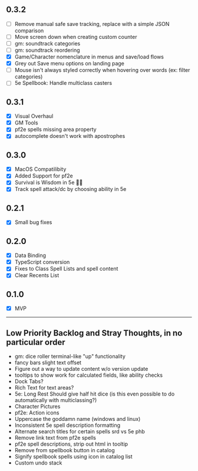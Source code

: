 ## 0.3.2
- [ ] Remove manual safe save tracking, replace with a simple JSON comparison
- [ ] Move screen down when creating custom counter
- [ ] gm: soundtrack categories
- [ ] gm: soundtrack reordering
- [X] Game/Character nomenclature in menus and save/load flows
- [X] Grey out Save menu options on landing page
- [ ] Mouse isn't always styled correctly when hovering over words (ex: filter categories)
- [ ] 5e Spellbook: Handle multiclass casters

## 0.3.1
- [X] Visual Overhaul
- [X] GM Tools
- [X] pf2e spells missing area property
- [X] autocomplete doesn't work with apostrophes

## 0.3.0
- [X] MacOS Compatilibity
- [X] Added Support for pf2e
- [X] Survival is Wisdom in 5e 🤦‍♂️
- [X] Track spell attack/dc by choosing ability in 5e

## 0.2.1
- [X] Small bug fixes

## 0.2.0
- [X] Data Binding
- [X] TypeScript conversion
- [X] Fixes to Class Spell Lists and spell content
- [X] Clear Recents List

## 0.1.0
- [X] MVP

---

## Low Priority Backlog and Stray Thoughts, in no particular order
- gm: dice roller terminal-like "up" functionality
- fancy bars slight text offset
- Figure out a way to update content w/o version update
- tooltips to show work for calculated fields, like ability checks
- Dock Tabs?
- Rich Text for text areas?
- 5e: Long Rest Should give half hit dice (is this even possible to do automatically with multiclassing?)
- Character Pictures
- pf2e: Action icons 
- Uppercase the goddamn name (windows and linux)
- Inconsistent 5e spell description formatting
- Alternate search titles for certain spells srd vs 5e phb
- Remove link text from pf2e spells 
- pf2e spell descriptions, strip out html in tooltip
- Remove from spellbook button in catalog
- Signify spellbook spells using icon in catalog list
- Custom undo stack